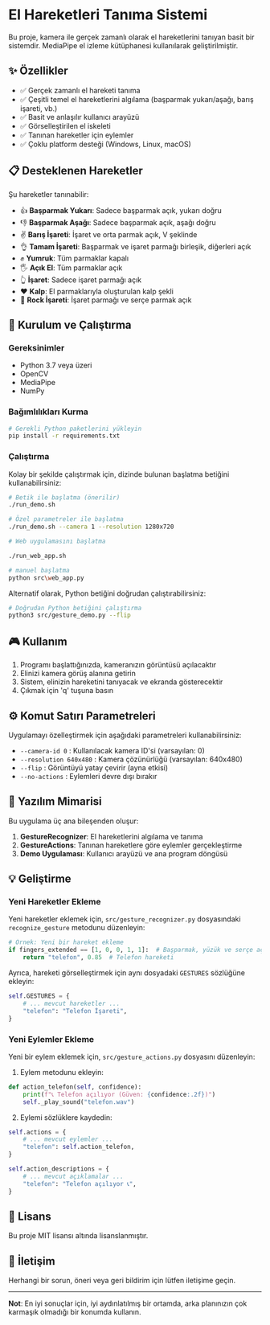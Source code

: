 # El Hareketleri Tanıma Sistemi

Bu proje, kamera ile gerçek zamanlı olarak el hareketlerini tanıyan basit bir sistemdir. MediaPipe el izleme kütüphanesi kullanılarak geliştirilmiştir.

## ✨ Özellikler

- ✅ Gerçek zamanlı el hareketi tanıma
- ✅ Çeşitli temel el hareketlerini algılama (başparmak yukarı/aşağı, barış işareti, vb.)
- ✅ Basit ve anlaşılır kullanıcı arayüzü
- ✅ Görselleştirilen el iskeleti
- ✅ Tanınan hareketler için eylemler
- ✅ Çoklu platform desteği (Windows, Linux, macOS)

## 📋 Desteklenen Hareketler

Şu hareketler tanınabilir:

- 👍 **Başparmak Yukarı**: Sadece başparmak açık, yukarı doğru
- 👎 **Başparmak Aşağı**: Sadece başparmak açık, aşağı doğru
- ✌️ **Barış İşareti**: İşaret ve orta parmak açık, V şeklinde
- 👌 **Tamam İşareti**: Başparmak ve işaret parmağı birleşik, diğerleri açık
- ✊ **Yumruk**: Tüm parmaklar kapalı
- 🖐️ **Açık El**: Tüm parmaklar açık
- 👆 **İşaret**: Sadece işaret parmağı açık
- ❤️ **Kalp**: El parmaklarıyla oluşturulan kalp şekli
- 🤘 **Rock İşareti**: İşaret parmağı ve serçe parmak açık

## 🚀 Kurulum ve Çalıştırma

### Gereksinimler

- Python 3.7 veya üzeri
- OpenCV
- MediaPipe
- NumPy

### Bağımlılıkları Kurma

```bash
# Gerekli Python paketlerini yükleyin
pip install -r requirements.txt
```

### Çalıştırma

Kolay bir şekilde çalıştırmak için, dizinde bulunan başlatma betiğini kullanabilirsiniz:

```bash
# Betik ile başlatma (önerilir)
./run_demo.sh

# Özel parametreler ile başlatma
./run_demo.sh --camera 1 --resolution 1280x720

# Web uygulamasını başlatma

./run_web_app.sh

# manuel başlatma
python src\web_app.py
```

Alternatif olarak, Python betiğini doğrudan çalıştırabilirsiniz:

```bash
# Doğrudan Python betiğini çalıştırma
python3 src/gesture_demo.py --flip
```

## 🎮 Kullanım

1. Programı başlattığınızda, kameranızın görüntüsü açılacaktır
2. Elinizi kamera görüş alanına getirin
3. Sistem, elinizin hareketini tanıyacak ve ekranda gösterecektir
4. Çıkmak için 'q' tuşuna basın

## ⚙️ Komut Satırı Parametreleri

Uygulamayı özelleştirmek için aşağıdaki parametreleri kullanabilirsiniz:

- `--camera-id 0` : Kullanılacak kamera ID'si (varsayılan: 0)
- `--resolution 640x480` : Kamera çözünürlüğü (varsayılan: 640x480)
- `--flip` : Görüntüyü yatay çevirir (ayna etkisi)
- `--no-actions` : Eylemleri devre dışı bırakır

## 🔧 Yazılım Mimarisi

Bu uygulama üç ana bileşenden oluşur:

1. **GestureRecognizer**: El hareketlerini algılama ve tanıma
2. **GestureActions**: Tanınan hareketlere göre eylemler gerçekleştirme
3. **Demo Uygulaması**: Kullanıcı arayüzü ve ana program döngüsü

## 💡 Geliştirme

### Yeni Hareketler Ekleme

Yeni hareketler eklemek için, `src/gesture_recognizer.py` dosyasındaki `recognize_gesture` metodunu düzenleyin:

```python
# Örnek: Yeni bir hareket ekleme
if fingers_extended == [1, 0, 0, 1, 1]:  # Başparmak, yüzük ve serçe açık
    return "telefon", 0.85  # Telefon hareketi
```

Ayrıca, hareketi görselleştirmek için aynı dosyadaki `GESTURES` sözlüğüne ekleyin:

```python
self.GESTURES = {
    # ... mevcut hareketler ...
    "telefon": "Telefon İşareti",
}
```

### Yeni Eylemler Ekleme

Yeni bir eylem eklemek için, `src/gesture_actions.py` dosyasını düzenleyin:

1. Eylem metodunu ekleyin:
```python
def action_telefon(self, confidence):
    print(f"📞 Telefon açılıyor (Güven: {confidence:.2f})")
    self._play_sound("telefon.wav")
```

2. Eylemi sözlüklere kaydedin:
```python
self.actions = {
    # ... mevcut eylemler ...
    "telefon": self.action_telefon,
}

self.action_descriptions = {
    # ... mevcut açıklamalar ...
    "telefon": "Telefon açılıyor 📞",
}
```

## 📜 Lisans

Bu proje MIT lisansı altında lisanslanmıştır.

## 👥 İletişim

Herhangi bir sorun, öneri veya geri bildirim için lütfen iletişime geçin.

---

**Not**: En iyi sonuçlar için, iyi aydınlatılmış bir ortamda, arka planınızın çok karmaşık olmadığı bir konumda kullanın. 
